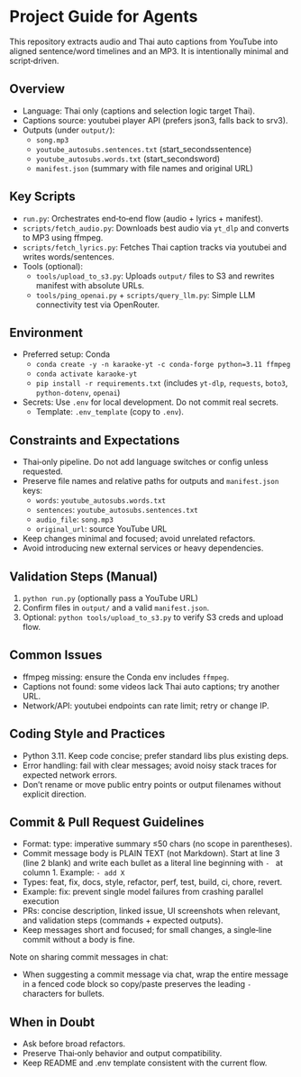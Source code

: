 # Project Guide for Agents

This repository extracts audio and Thai auto captions from YouTube into aligned sentence/word timelines and an MP3. It is intentionally minimal and script‑driven.

## Overview
- Language: Thai only (captions and selection logic target Thai).
- Captions source: youtubei player API (prefers json3, falls back to srv3).
- Outputs (under `output/`):
  - `song.mp3`
  - `youtube_autosubs.sentences.txt` (start_seconds<TAB>sentence)
  - `youtube_autosubs.words.txt` (start_seconds<TAB>word)
  - `manifest.json` (summary with file names and original URL)

## Key Scripts
- `run.py`: Orchestrates end‑to‑end flow (audio + lyrics + manifest).
- `scripts/fetch_audio.py`: Downloads best audio via `yt_dlp` and converts to MP3 using ffmpeg.
- `scripts/fetch_lyrics.py`: Fetches Thai caption tracks via youtubei and writes words/sentences.
- Tools (optional):
  - `tools/upload_to_s3.py`: Uploads `output/` files to S3 and rewrites manifest with absolute URLs.
  - `tools/ping_openai.py` + `scripts/query_llm.py`: Simple LLM connectivity test via OpenRouter.

## Environment
- Preferred setup: Conda
  - `conda create -y -n karaoke-yt -c conda-forge python=3.11 ffmpeg`
  - `conda activate karaoke-yt`
  - `pip install -r requirements.txt` (includes `yt-dlp`, `requests`, `boto3`, `python-dotenv`, `openai`)
- Secrets: Use `.env` for local development. Do not commit real secrets.
  - Template: `.env_template` (copy to `.env`).

## Constraints and Expectations
- Thai‑only pipeline. Do not add language switches or config unless requested.
- Preserve file names and relative paths for outputs and `manifest.json` keys:
  - `words`: `youtube_autosubs.words.txt`
  - `sentences`: `youtube_autosubs.sentences.txt`
  - `audio_file`: `song.mp3`
  - `original_url`: source YouTube URL
- Keep changes minimal and focused; avoid unrelated refactors.
- Avoid introducing new external services or heavy dependencies.

## Validation Steps (Manual)
1) `python run.py` (optionally pass a YouTube URL) 
2) Confirm files in `output/` and a valid `manifest.json`.
3) Optional: `python tools/upload_to_s3.py` to verify S3 creds and upload flow.

## Common Issues
- ffmpeg missing: ensure the Conda env includes `ffmpeg`.
- Captions not found: some videos lack Thai auto captions; try another URL.
- Network/API: youtubei endpoints can rate limit; retry or change IP.

## Coding Style and Practices
- Python 3.11. Keep code concise; prefer standard libs plus existing deps.
- Error handling: fail with clear messages; avoid noisy stack traces for expected network errors.
- Don’t rename or move public entry points or output filenames without explicit direction.

## Commit & Pull Request Guidelines
- Format: type: imperative summary ≤50 chars (no scope in parentheses).
- Commit message body is PLAIN TEXT (not Markdown). Start at line 3 (line 2 blank) and write each bullet as a literal line beginning with `- ` at column 1. Example: `- add X`
- Types: feat, fix, docs, style, refactor, perf, test, build, ci, chore, revert.
- Example: fix: prevent single model failures from crashing parallel execution
- PRs: concise description, linked issue, UI screenshots when relevant, and validation steps (commands + expected outputs).
- Keep messages short and focused; for small changes, a single‑line commit without a body is fine.

Note on sharing commit messages in chat:
- When suggesting a commit message via chat, wrap the entire message in a fenced code block so copy/paste preserves the leading `- ` characters for bullets.

## When in Doubt
- Ask before broad refactors.
- Preserve Thai‑only behavior and output compatibility.
- Keep README and .env template consistent with the current flow.
